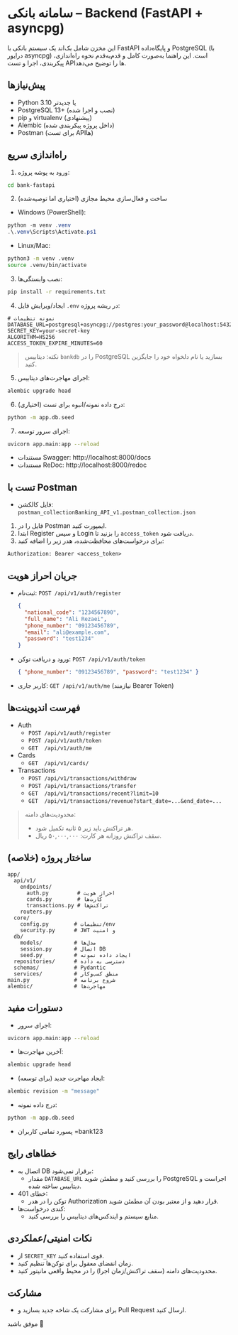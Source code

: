 # سامانه بانکی – Backend (FastAPI + asyncpg)

این مخزن شامل بک‌اند یک سیستم بانکی با FastAPI و پایگاه‌داده PostgreSQL (با درایور asyncpg) است. این راهنما به‌صورت کامل و قدم‌به‌قدم نحوه راه‌اندازی، پیکربندی، اجرا و تست APIها را توضیح می‌دهد.

## پیش‌نیازها
- Python 3.10 یا جدیدتر
- PostgreSQL 13+ (نصب و اجرا شده)
- pip و virtualenv (پیشنهادی)
- Alembic (داخل پروژه پیکربندی شده)
- Postman (برای تست APIها)

## راه‌اندازی سریع
1) ورود به پوشه پروژه:
```bash
cd bank-fastapi
```
2) ساخت و فعال‌سازی محیط مجازی (اختیاری اما توصیه‌شده)
- Windows (PowerShell):
```powershell
python -m venv .venv
.\.venv\Scripts\Activate.ps1
```
- Linux/Mac:
```bash
python3 -m venv .venv
source .venv/bin/activate
```
3) نصب وابستگی‌ها:
```bash
pip install -r requirements.txt
```
4) ایجاد/ویرایش فایل `.env` در ریشه پروژه:
```
# نمونه تنظیمات
DATABASE_URL=postgresql+asyncpg://postgres:your_password@localhost:5432/bankdb
SECRET_KEY=your-secret-key
ALGORITHM=HS256
ACCESS_TOKEN_EXPIRE_MINUTES=60
```
> نکته: دیتابیس `bankdb` را در PostgreSQL بسازید یا نام دلخواه خود را جایگزین کنید.

5) اجرای مهاجرت‌های دیتابیس:
```bash
alembic upgrade head
```

6) (اختیاری) درج داده نمونه/انبوه برای تست:
```bash
python -m app.db.seed
```

7) اجرای سرور توسعه:
```bash
uvicorn app.main:app --reload
```
- مستندات Swagger: http://localhost:8000/docs
- مستندات ReDoc: http://localhost:8000/redoc

## تست با Postman
- فایل کالکشن: `postman_collectionBanking_API_v1.postman_collection.json`
1) فایل را در Postman ایمپورت کنید.
2) ابتدا Register و سپس Login را بزنید تا `access_token` دریافت شود.
3) برای درخواست‌های محافظت‌شده، هدر زیر را اضافه کنید:
```
Authorization: Bearer <access_token>
```

## جریان احراز هویت
- ثبت‌نام: `POST /api/v1/auth/register`
  ```json
  {
    "national_code": "1234567890",
    "full_name": "Ali Rezaei",
    "phone_number": "09123456789",
    "email": "ali@example.com",
    "password": "test1234"
  }
  ```
- ورود و دریافت توکن: `POST /api/v1/auth/token`
  ```json
  { "phone_number": "09123456789", "password": "test1234" }
  ```
- کاربر جاری: `GET /api/v1/auth/me` (نیازمند Bearer Token)

## فهرست اندپوینت‌ها
- Auth
  - `POST /api/v1/auth/register`
  - `POST /api/v1/auth/token`
  - `GET  /api/v1/auth/me`
- Cards
  - `GET  /api/v1/cards/`
- Transactions
  - `POST /api/v1/transactions/withdraw`
  - `POST /api/v1/transactions/transfer`
  - `GET  /api/v1/transactions/recent?limit=10`
  - `GET  /api/v1/transactions/revenue?start_date=...&end_date=...`

> محدودیت‌های دامنه:
> - هر تراکنش باید زیر ۵ ثانیه تکمیل شود.
> - سقف تراکنش روزانه هر کارت: ۵۰,۰۰۰,۰۰۰ ریال.

## ساختار پروژه (خلاصه)
```
app/
  api/v1/
    endpoints/
      auth.py         # احراز هویت
      cards.py        # کارت‌ها
      transactions.py # تراکنش‌ها
    routers.py
  core/
    config.py        # تنظیمات/env
    security.py      # JWT و امنیت
  db/
    models/          # مدل‌ها
    session.py       # اتصال DB
    seed.py          # ایجاد داده نمونه
  repositories/      # دسترسی به داده
  schemas/           # Pydantic
  services/          # منطق کسب‌وکار
main.py              # شروع برنامه
alembic/             # مهاجرت‌ها
```

## دستورات مفید
- اجرای سرور:
```bash
uvicorn app.main:app --reload
```
- آخرین مهاجرت‌ها:
```bash
alembic upgrade head
```
- ایجاد مهاجرت جدید (برای توسعه):
```bash
alembic revision -m "message"
```
- درج داده نمونه:
```bash
python -m app.db.seed
```
- پسورد تمامی کاربران =bank123 
## خطاهای رایج
- اتصال به DB برقرار نمی‌شود:
  - مقدار `DATABASE_URL` را بررسی کنید و مطمئن شوید PostgreSQL اجراست و دیتابیس ساخته شده.
- خطای 401:
  - توکن را در هدر Authorization قرار دهید و از معتبر بودن آن مطمئن شوید.
- کندی درخواست‌ها:
  - منابع سیستم و ایندکس‌های دیتابیس را بررسی کنید.

## نکات امنیتی/عملکردی
- از `SECRET_KEY` قوی استفاده کنید.
- زمان انقضای معقول برای توکن‌ها تنظیم کنید.
- محدودیت‌های دامنه (سقف تراکنش/زمان اجرا) را در محیط واقعی مانیتور کنید.

## مشارکت
- برای مشارکت یک شاخه جدید بسازید و Pull Request ارسال کنید.

موفق باشید 🌱